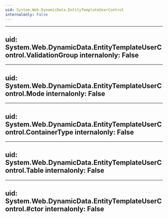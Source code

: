 ```yaml
---
uid: System.Web.DynamicData.EntityTemplateUserControl
internalonly: False
---
```


---
uid: System.Web.DynamicData.EntityTemplateUserControl.ValidationGroup
internalonly: False
---

---
uid: System.Web.DynamicData.EntityTemplateUserControl.Mode
internalonly: False
---

---
uid: System.Web.DynamicData.EntityTemplateUserControl.ContainerType
internalonly: False
---

---
uid: System.Web.DynamicData.EntityTemplateUserControl.Table
internalonly: False
---

---
uid: System.Web.DynamicData.EntityTemplateUserControl.#ctor
internalonly: False
---
